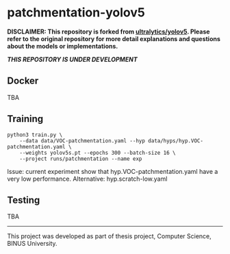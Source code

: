 # patchmentation-yolov5

**DISCLAIMER: This repository is forked from [ultralytics/yolov5](https://github.com/ultralytics/yolov5/). Please refer to the original repository for more detail explanations and questions about the models or implementations.**

***THIS REPOSITORY IS UNDER DEVELOPMENT***

## Docker

TBA

## Training

```
python3 train.py \
    --data data/VOC-patchmentation.yaml --hyp data/hyps/hyp.VOC-patchmentation.yaml \
    --weights yolov5s.pt --epochs 300 --batch-size 16 \
    --project runs/patchmentation --name exp
```

Issue: current experiment show that hyp.VOC-patchmentation.yaml have a very low performance. Alternative: hyp.scratch-low.yaml

## Testing

TBA

---

This project was developed as part of thesis project, Computer Science, BINUS University.
